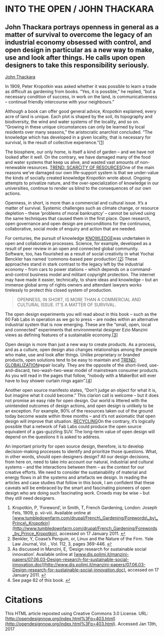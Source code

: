 # INTO THE OPEN / JOHN THACKARA

## John Thackara portrays openness in general as a matter of survival to overcome the legacy of an industrial economy obsessed with control, and open design in particular as a new way to make, use and look after things. He calls upon open designers to take this responsibility seriously.

[John Thackara](http://opendesignnow.org/index.php/tag/john-thackara/index.html)

In 1909, Peter Kropotkin was asked whether it was possible to learn a trade as difficult as gardening from books. “Yes, it is possible,” he replied, “but a necessary condition of success, in work on the land, is communicativeness – continual friendly intercourse with your neighbours.”

Although a book can offer good general advice, Kropotkin explained, every acre of land is unique. Each plot is shaped by the soil, its topography and biodiversity, the wind and water systems of the locality, and so on. “Growing in these unique circumstances can only be learned by local residents over many seasons,” the aristocratic anarchist concluded. “The knowledge which has developed in a given locality, that is necessary for survival, is the result of collective experience.”\[[1](http://opendesignnow.org/index.html%3Fp=403.html#fn-403-1)\]

The biosphere, our only home, is itself a kind of garden – and we have not looked after it well. On the contrary, we have damaged many of the food and water systems that keep us alive, and wasted vast amounts of non-renewable resources. [TREND: SCARCITY OF RESOURCES](http://opendesignnow.org/index.php/tag/scarcity_of_recources/index.html)One of the main reasons we’ve damaged our own life-support system is that we under-value the kinds of socially created knowledge Kropotkin wrote about. Ongoing attempts to privatize nature, and the over-specialization of knowledge in our universities, continue to render us blind to the consequences of our own actions.

Openness, in short, is more than a commercial and cultural issue. It’s a matter of survival. Systemic challenges such as climate change, or resource depletion – these ‘problems of moral bankruptcy’ – cannot be solved using the same techniques that caused them in the first place. Open research, open governance and open design are preconditions for the continuous, collaborative, social mode of enquiry and action that are needed.

For centuries, the pursuit of knowledge [KNOWLEDGE](http://opendesignnow.org/index.php/tag/knowledge.1.html)was undertaken in open and collaborative processes. Science, for example, developed as a result of peer review in an open and connected global community. Software, too, has flourished as a result of social creativity in what Yochai Benckler has named ‘commons-based peer production’.\[[2](http://opendesignnow.org/index.html%3Fp=403.html#fn-403-2)\] These approaches stand in stark contrast to the legacy left by the industrial economy – from cars to power stations – which depends on a command-and-control business model and militant copyright protection. The internet may have made it easier, technically, to share ideas and knowledge – but an immense global army of rights owners and attendant lawyers works tirelessly to protect this closed system of production.

> OPENNESS, IN SHORT, IS MORE THAN A COMMERCIAL AND CULTURAL ISSUE. IT’S A MATTER OF SURVIVAL.

The open design experiments you will read about in this book – such as the 60 Fab Labs in operation as we go to press – are nodes within an alternative industrial system that is now emerging. These are the “small, open, local and connected” experiments that environmental designer Ezio Manzini views as defining features of a sustainable economy.\[[3](http://opendesignnow.org/index.html%3Fp=403.html#fn-403-3)\]

Open design is more than just a new way to create products. As a process, and as a culture, open design also changes relationships among the people who make, use and look after things. Unlike proprietary or branded products, open solutions tend to be easy to maintain and [TREND: GLOBALIZATION](http://opendesignnow.org/index.php/tag/globalization/index.html)repair locally. They are the opposite of the short-lived, use-and-discard, two-wash-two-wear model of mainstream consumer products. As you will read in the pages that follow, “nobody with a MakerBot will ever have to buy shower curtain rings again”.\[[4](http://opendesignnow.org/index.html%3Fp=403.html#fn-403-4)\]

Another open source manifesto states, “Don’t judge an object for what it is, but imagine what it could become.” This clarion call is welcome – but it does not promise an easy ride for open design. Our world is littered with the unintended outcomes of design actions, and open design is unlikely to be an exception. For example, 90% of the resources taken out of the ground today become waste within three months – and it’s not axiomatic that open design will improve that situation. [RECYCLING](http://opendesignnow.org/index.php/tag/recycling/index.html)On the contrary, it’s logically possible that a network of Fab Labs could produce the open source equivalent of a gas-guzzling SUV. The long-term value of open design will depend on the questions it is asked to address.

An important priority for open source design, therefore, is to develop decision-making processes to identify and prioritize those questions. What, in other words, should open designers design? All our design decisions, from here on, need to take into account our natural, industrial and cultural systems – and the interactions between them – as the context for our creative efforts. We need to consider the sustainability of material and energy flows in all the systems and artefacts we design. In reading the articles and case studies that follow in this book, I am confident that these caveats will be embraced by the smart and fascinating pioneers of open design who are doing such fascinating work. Crowds may be wise – but they still need designers.

1. Kropotkin, P, ‘Foreword’, in Smith, T, French Gardening, London: Joseph Fels, 1909, p. vii-viii. Available online at [www.tumbledownfarm.com/drupal/French\_Gardening/Forewords\_by\_Prince\_Kropotkin](http://www.tumbledownfarm.com/drupal/French_Gardening/Forewords_by_Prince_Kropotkin), accessed on 17 January 2011. [↩](http://opendesignnow.org/index.html%3Fp=403.html#fnref-403-1)
2. Benkler, Y, Coase’s Penguin, or, Linux and the Nature of the Firm. Yale Law Journal, Vol. , Vol. 112, 3, pages 369-446. [↩](http://opendesignnow.org/index.html%3Fp=403.html#fnref-403-2)
3. As discussed in Manzini, E, ‘Design research for sustainable social innovation’. Available online at [www.dis.polimi.it/manzini-papers/07.06.03-Design-research-for-sustainable-social-innovation.doc](http://www.dis.polimi.it/manzini-papers/07.06.03-Design-research-for-sustainable-social-innovation.doc), accessed on 17 January 2011. [↩](http://opendesignnow.org/index.html%3Fp=403.html#fnref-403-3)
4. See page 82 of this book. [↩](http://opendesignnow.org/index.html%3Fp=403.html#fnref-403-4)

# Citations

This HTML article reposted using Creative Commons 3.0 License. URL: [http://opendesignnow.org/index.html%3Fp=403.html](http://opendesignnow.org/index.html%3Fp=403.html). Accessed Jan 13th, 2017

